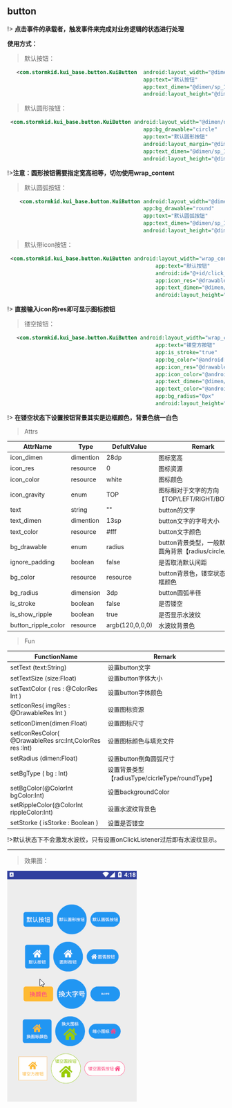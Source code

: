 ## button
!> **点击事件的承载者，触发事件来完成对业务逻辑的状态进行处理**

**使用方式：**
> 默认按钮：

```xml
   <com.stormkid.kui_base.button.KuiButton  android:layout_width="@dimen/dp_80"
                                            app:text="默认按钮"
                                            app:text_dimen="@dimen/sp_14"
                                            android:layout_height="@dimen/dp_40"/>

```

> 默认圆形按钮：

```xml
 <com.stormkid.kui_base.button.KuiButton android:layout_width="@dimen/dp_80"
                                            app:bg_drawable="circle"
                                            app:text="默认圆形按钮"
                                            android:layout_margin="@dimen/dp_10"
                                            app:text_dimen="@dimen/sp_10"
                                            android:layout_height="@dimen/dp_80"/>
```
!>**注意：圆形按钮需要指定宽高相等，切勿使用wrap_content**

> 默认圆弧按钮：

```xml
    <com.stormkid.kui_base.button.KuiButton android:layout_width="@dimen/dp_80"
                                            app:bg_drawable="round"
                                            app:text="默认圆弧按钮"
                                            app:text_dimen="@dimen/sp_10"
                                            android:layout_height="@dimen/dp_40"/>
```

> 默认带icon按钮：

```xml
 <com.stormkid.kui_base.button.KuiButton android:layout_width="wrap_content"
                                                app:text="默认按钮"
                                                android:id="@+id/click_right"
                                                app:icon_res="@drawable/ic_home"
                                                app:text_dimen="@dimen/sp_10"
                                                android:layout_height="wrap_content"/>
```
!> **直接输入icon的res即可显示图标按钮**

> 镂空按钮：

```xml
   <com.stormkid.kui_base.button.KuiButton android:layout_width="wrap_content"
                                                app:text="镂空方按钮"
                                                app:is_stroke="true"
                                                app:bg_color="@android:color/holo_orange_light"
                                                app:icon_res="@drawable/ic_home"
                                                app:icon_color="@android:color/holo_orange_light"
                                                app:text_dimen="@dimen/sp_10"
                                                app:text_color="@android:color/holo_orange_light"
                                                app:bg_radius="0px"
                                                android:layout_height="wrap_content"/>
```
!> **在镂空状态下设置按钮背景其实是边框颜色，背景色统一白色**


> Attrs

| AttrName            | Type      | DefultValue     | Remark                                                      |
| ------------------- | --------- | --------------- | ----------------------------------------------------------- |
| icon_dimen          | dimention | 28dp            | 图标宽高                                                    |
| icon_res            | resource  | 0               | 图标资源                                                    |
| icon_color          | resource  | white           | 图标颜色                                                    |
| icon_gravity        | enum      | TOP             | 图标相对于文字的方向【TOP/LEFT/RIGHT/BOTTOM】               |
| text                | string    | ""              | button的文字                                                |
| text_dimen          | dimention | 13sp            | button文字的字号大小                                        |
| text_color          | resource  | #fff            | button文字颜色                                              |
| bg_drawable         | enum      | radius          | button背景类型，一般默认为带圆角背景【radius/circle/round】 |
| ignore_padding      | boolean   | false           | 是否取消默认间距                                            |
| bg_color            | resource  | resource        | button背景色，镂空状态下为边框颜色                          |
| bg_radius           | dimension | 3dp             | button圆弧半径                                              |
| is_stroke           | boolean   | false           | 是否镂空                                                    |
| is_show_ripple      | boolean   | true            | 是否显示水波纹                                              |
| button_ripple_color | resource  | argb(120,0,0,0) | 水波纹背景色                                                |


> Fun

| FunctionName                                             | Remark                                          |
| -------------------------------------------------------- | ----------------------------------------------- |
| setText (text:String)                                    | 设置button文字                                  |
| setTextSize (size:Float)                                 | 设置button字体大小                              |
| setTextColor ( res  : @ColorRes Int  )                   | 设置button字体颜色                              |
| setIconRes( imgRes  : @DrawableRes Int )                 | 设置图标资源                                    |
| setIconDimen(dimen:Float)                                | 设置图标尺寸                                    |
| setIconResColor( @DrawableRes src:Int,ColorRes res :Int) | 设置图标颜色与填充文件                          |
| setRadius (dimen:Float)                                  | 设置button倒角圆弧尺寸                          |
| setBgType ( bg  : Int)                                   | 设置背景类型【radiusType/cicrleType/roundType】 |
| setBgColor(@ColorInt bgColor:Int)                        | 设置backgroundColor                             |
| setRippleColor(@ColorInt rippleColor:Int)                | 设置水波纹背景色                                |
| setStorke ( isStorke : Boolean )                         | 设置是否镂空                                    |

!>默认状态下不会激发水波纹，只有设置onClickListener过后即有水波纹显示。

------------------------


>效果图：

![button效果图](../editImg/button.gif ":size=300x")